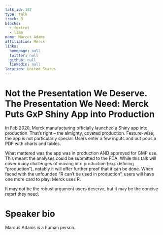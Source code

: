 ```yaml
---
talk_id: 187
type: talk
track: B
blocks:
  - foxtrot
  - lima
name: Marcus Adams
affiliation: Merck
links:
  homepage: null
  twitter: null
  github: null
  linkedin: null
location: United States
---
```


# Not the Presentation We Deserve. The Presentation We Need: Merck Puts GxP Shiny App into Production

In Feb 2020, Merck manufacturing officially launched a Shiny app into production. That’s right – the almighty, coveted production.  Feature-wise, the app is not particularly special. Users enter a few inputs and out pops a PDF with charts and tables. 

What mattered was the app was in production AND approved for GMP use.  This meant the analyses could be submitted to the FDA. While this talk will cover many challenges of moving into production (e.g. defining “production”), notably it will offer further proof that it can be done. When faced with the unfounded “R can’t be used in production”, users will have one more card to play: Merck uses R. 

It may not be the robust argument users deserve, but it may be the concise retort they need.

# Speaker bio

Marcus Adams is a human person.
